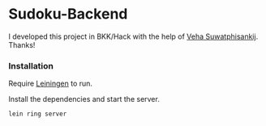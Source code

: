 # Sudoku-Backend

I developed this project in BKK/Hack with the help of [Veha Suwatphisankij](https://github.com/vehas). Thanks!

### Installation

Require [Leiningen](https://leiningen.org/) to run.

Install the dependencies and start the server.

```sh
lein ring server
```


